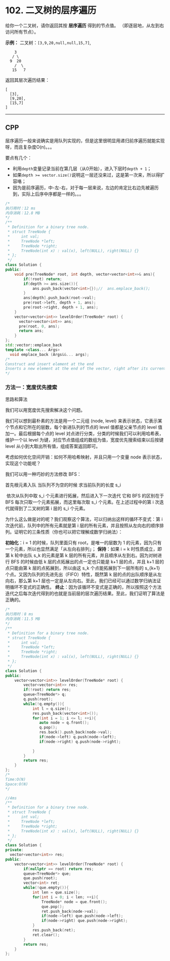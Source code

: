 # 102. 二叉树的层序遍历

给你一个二叉树，请你返回其按 **层序遍历** 得到的节点值。 （即逐层地，从左到右访问所有节点）。

 

**示例：**
二叉树：`[3,9,20,null,null,15,7]`,

```
    3
   / \
  9  20
    /  \
   15   7
```

返回其层次遍历结果：

```
[
  [3],
  [9,20],
  [15,7]
]
```

***

## CPP

层序遍历一般来说确实是用队列实现的，但是这里很明显用递归前序遍历就能实现呀，而且复杂度O(n)。。。

要点有几个：

- 利用`depth`变量记录当前在第几层（从0开始），进入下层时`depth + 1`；
- 如果`depth >= vector.size()`说明这一层还没来过，这是第一次来，所以得扩容咯；
- 因为是前序遍历，中-左-右，对于每一层来说，左边的肯定比右边先被遍历到，实际上后序中序都是一样的。。。

```cpp
/*
执行用时：12 ms
内存消耗：12.8 MB
*/
/**
 * Definition for a binary tree node.
 * struct TreeNode {
 *     int val;
 *     TreeNode *left;
 *     TreeNode *right;
 *     TreeNode(int x) : val(x), left(NULL), right(NULL) {}
 * };
 */
class Solution {
public:
    void pre(TreeNode* root, int depth, vector<vector<int>>& ans){
        if(!root) return;
        if(depth >= ans.size()){
            ans.push_back(vector<int>{});//  ans.emplace_back();
        }
        ans[depth].push_back(root->val);
        pre(root->left, depth + 1, ans);
        pre(root->right, depth + 1, ans);
    }
    vector<vector<int>> levelOrder(TreeNode* root) {
      vector<vector<int>> ans;
      pre(root, 0, ans);
      return ans;
    }
};
std::vector::emplace_back
template <class... Args>
  void emplace_back (Args&&... args);
/*
Construct and insert element at the end
Inserts a new element at the end of the vector, right after its current last element. 
*/
```



### 方法一：宽度优先搜索

思路和算法

我们可以用宽度优先搜索解决这个问题。

我们可以想到最朴素的方法是用一个二元组 (node, level) 来表示状态，它表示某个节点和它所在的层数，每个新进队列的节点的 level 值都是父亲节点的 level 值加一。最后根据每个点的 level 对点进行分类，分类的时候我们可以利用哈希表，维护一个以 level 为键，对应节点值组成的数组为值，宽度优先搜索结束以后按键 level 从小到大取出所有值，组成答案返回即可。

考虑如何优化空间开销：如何不用哈希映射，并且只用一个变量 node 表示状态，实现这个功能呢？

我们可以用一种巧妙的方法修改 BFS：

首先根元素入队
当队列不为空的时候
	求当前队列的长度 s_i

​	依次从队列中取 s_i  个元素进行拓展，然后进入下一次迭代
它和 BFS 的区别在于 BFS 每次只取一个元素拓展，而这里每次取 s_i 个元素。在上述过程中的第 i 次迭代就得到了二叉树的第 i 层的 s_i 个元素。

为什么这么做是对的呢？我们观察这个算法，可以归纳出这样的循环不变式：第 i 次迭代前，队列中的所有元素就是第 i 层的所有元素，并且按照从左向右的顺序排列。证明它的三条性质（你也可以把它理解成数学归纳法）：

**初始化**：i = 1 的时候，队列里面只有 root，是唯一的层数为 1 的元素，因为只有一个元素，所以也显然满足「从左向右排列」；
**保持**：如果 i = k 时性质成立，即第 k 轮中出队 s_k 的元素是第 k 层的所有元素，并且顺序从左到右。因为对树进行 BFS 的时候由低 k  层的点拓展出的点一定也只能是 k+1 层的点，并且 k+1 层的点只能由第 k 层的点拓展到，所以由这 s_k 个点能拓展到下一层所有的 s_{k+1} 个点。又因为队列的先进先出（FIFO）特性，既然第 k 层的点的出队顺序是从左向右，那么第 k+1 层也一定是从左向右。至此，我们已经可以通过数学归纳法证明循环不变式的正确性。
**终止**：因为该循环不变式是正确的，所以按照这个方法迭代之后每次迭代得到的也就是当前层的层次遍历结果。至此，我们证明了算法是正确的。

```cpp
/*
执行用时：8 ms
内存消耗：11.5 MB
*/
/**
 * Definition for a binary tree node.
 * struct TreeNode {
 *     int val;
 *     TreeNode *left;
 *     TreeNode *right;
 *     TreeNode(int x) : val(x), left(NULL), right(NULL) {}
 * };
 */
class Solution {
public:
    vector<vector<int>> levelOrder(TreeNode* root) {
        vector<vector<int>> res;
        if(!root) return res;
        queue<TreeNode*> q;
        q.push(root);
        while(!q.empty()){
            int l = q.size();
            res.push_back(vector<int>());
            for(int i = 1; i <= l; ++i){
               auto node = q.front();
               q.pop();
               res.back().push_back(node->val);
               if(node->left) q.push(node->left);
               if(node->right) q.push(node->right);
                
            }
        }
        return res;
    }
};
/*
Time:O(N)
Space:O(N)
*/

//4ms
/**
 * Definition for a binary tree node.
 * struct TreeNode {
 *     int val;
 *     TreeNode *left;
 *     TreeNode *right;
 *     TreeNode(int x) : val(x), left(NULL), right(NULL) {}
 * };
 */
class Solution {
private:
  vector<vector<int>> res;
public:
    vector<vector<int>> levelOrder(TreeNode* root) {
        if(nullptr == root) return res;
        queue<TreeNode*> que;
        que.push(root);
        vector<int> ret;
        while(!que.empty()){
            int len = que.size();
            for(int i = 0; i < len; ++i){
                TreeNode* node = que.front();
                que.pop();
                ret.push_back(node->val);
                if(node->left) que.push(node->left);
                if(node->right) que.push(node->right);
            }
            res.push_back(ret);
            ret.clear();
        }
        return res;
    }
};
```

